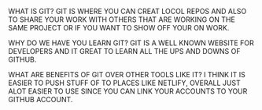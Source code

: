 WHAT IS GIT?
GIT IS WHERE YOU CAN CREAT LOCOL REPOS AND ALSO TO SHARE YOUR WORK WITH OTHERS THAT ARE WORKING ON THE SAME PROJECT OR IF YOU WANT TO SHOW OFF YOUR ON WORK.

WHY DO WE HAVE YOU LEARN GIT?
GIT IS A WELL KNOWN WEBSITE FOR DEVELOPERS AND IT GREAT TO LEARN ALL THE UPS AND DOWNS OF GITHUB.

WHAT ARE BENEFITS OF GIT OVER OTHER TOOLS LIKE IT?
I THINK IT IS EASIER TO PUSH STUFF OF TO PLACES LIKE NETLIFY, OVERALL JUST ALOT EASIER TO USE SINCE YOU CAN LINK YOUR ACCOUNTS TO YOUR GITHUB ACCOUNT.
